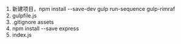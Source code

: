 1. 新建项目，npm install --save-dev gulp run-sequence gulp-rimraf
2. gulpfile.js
3. .gitignore assets
4. npm install --save express
5. index.js
